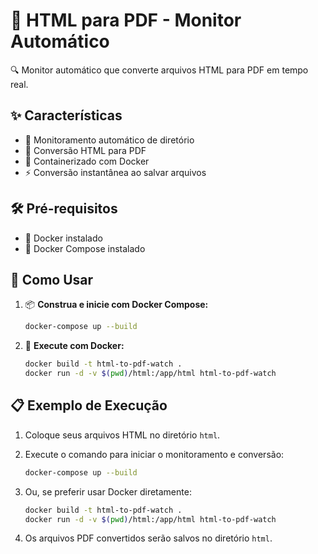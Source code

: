 # 📄 HTML para PDF - Monitor Automático

🔍 Monitor automático que converte arquivos HTML para PDF em tempo real.

## ✨ Características

- 🔄 Monitoramento automático de diretório
- 📝 Conversão HTML para PDF
- 🐳 Containerizado com Docker
- ⚡ Conversão instantânea ao salvar arquivos

## 🛠️ Pré-requisitos

- 🐳 Docker instalado
- 🐳 Docker Compose instalado 


## 🚀 Como Usar

1. 📦 **Construa e inicie com Docker Compose:**

   ```sh
   docker-compose up --build
   ```

2. 🐳 **Execute com Docker:**

   ```sh
   docker build -t html-to-pdf-watch .
   docker run -d -v $(pwd)/html:/app/html html-to-pdf-watch
   ```

## 📋 Exemplo de Execução

1. Coloque seus arquivos HTML no diretório `html`.
2. Execute o comando para iniciar o monitoramento e conversão:

   ```sh
   docker-compose up --build
   ```

3. Ou, se preferir usar Docker diretamente:

   ```sh
   docker build -t html-to-pdf-watch .
   docker run -d -v $(pwd)/html:/app/html html-to-pdf-watch
   ```

4. Os arquivos PDF convertidos serão salvos no diretório `html`.


